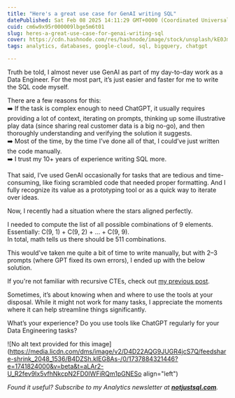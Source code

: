 ```yaml
---
title: "Here's a great use case for GenAI writing SQL"
datePublished: Sat Feb 08 2025 14:11:29 GMT+0000 (Coordinated Universal Time)
cuid: cm6w9x95r000009lbge5m6t01
slug: heres-a-great-use-case-for-genai-writing-sql
cover: https://cdn.hashnode.com/res/hashnode/image/stock/unsplash/kE0JmtbvXxM/upload/2fb7abbc44fafa970726956eb933bc2d.jpeg
tags: analytics, databases, google-cloud, sql, bigquery, chatgpt

---
```


Truth be told, I almost never use GenAI as part of my day-to-day work as a Data Engineer. For the most part, it’s just easier and faster for me to write the SQL code myself.

There are a few reasons for this:  
➡️ If the task is complex enough to need ChatGPT, it usually requires providing a lot of context, iterating on prompts, thinking up some illustrative play data (since sharing real customer data is a big no-go), and then thoroughly understanding and verifying the solution it suggests.  
➡️ Most of the time, by the time I’ve done all of that, I could’ve just written the code manually.  
➡️ I trust my 10+ years of experience writing SQL more.

That said, I’ve used GenAI occasionally for tasks that are tedious and time-consuming, like fixing scrambled code that needed proper formatting. And I fully recognize its value as a prototyping tool or as a quick way to iterate over ideas.

Now, I recently had a situation where the stars aligned perfectly.

I needed to compute the list of all possible combinations of 9 elements. Essentially: C(9, 1) + C(9, 2) + … + C(9, 9).  
In total, math tells us there should be 511 combinations.

This would’ve taken me quite a bit of time to write manually, but with 2–3 prompts (where GPT fixed its own errors), I ended up with the below solution.

If you're not familiar with recursive CTEs, check out [my previous post](https://datawise.dev/recursive-ctes-in-bigquery).

Sometimes, it’s about knowing when and where to use the tools at your disposal. While it might not work for many tasks, I appreciate the moments where it can help streamline things significantly.

What’s your experience? Do you use tools like ChatGPT regularly for your Data Engineering tasks?

![No alt text provided for this image](https://media.licdn.com/dms/image/v2/D4D22AQG9JUGR4jcS7Q/feedshare-shrink_2048_1536/B4DZSh.kIEG8As-/0/1737884321446?e=1741824000&v=beta&t=aLAr2-U_R2fev9Ix5vfhNkcpN2FD0IWFiRQm1pGNESo align="left")

*Found it useful? Subscribe to my Analytics newsletter at* [***notjustsql.com***](http://notjustsql.com/)*.*